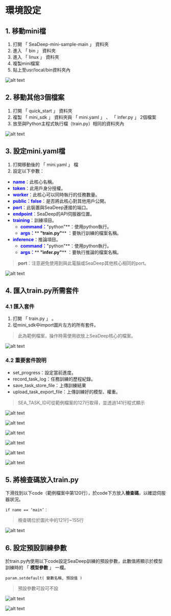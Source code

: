 # 環境設定

## 1. 移動mini檔

1. 打開 「 SeaDeep-mini-sample-main 」 資料夾
2. 進入 「 bin 」 資料夾
3. 進入 「 linux 」 資料夾
4. 複製mini檔案
5. 貼上至usr/local/bin資料夾內

![alt text](image.png)

## 2. 移動其他3個檔案

1. 打開 「 quick\_start 」 資料夾
2. 複製 「 mini\_sdk 」 資料夾與 「 mini.yaml 」 、 「 infer.py 」 2個檔案
3. 放至與Python主程式執行檔（train.py）相同的資料夾內

![alt text](image-1.png)

## 3. 設定mini.yaml檔

1. 打開移動後的 「 mini.yaml 」 檔
2. 設定以下參數：

* <font color="blue">**name**</font>：此核心名稱。
* <font color="blue">**token**</font>：此用戶身分授權。
* <font color="blue">**worker**</font>：此核心可以同時執行的任務數量。
* <font color="blue">**public：false**</font>：是否將此核心對其他用戶公開。
* <font color="blue">**port**</font>：此裝置與SeaDeep連接的端口。
* <font color="blue">**endpoint**</font>：SeaDeep的API伺服器位置。
* <font color="blue">**training**</font>：訓練項目。
  * <font color="blue">**command：**</font>"python"**</font>：使用python執行。
  * <font color="blue">**args：**</font>\**</font>**&#x20;"train.py"**</font>**&#x20;</font>：要執行訓練的檔案名稱。
* <font color="blue">**inference**</font>：推論項目。
  * <font color="blue">**command：**</font>"python"**</font>：使用python執行。
  * <font color="blue">**args：**</font>\**</font>**&#x20;"infer.py"**</font>**&#x20;</font>：要執行推論的檔案名稱。

> **port**：注意避免使用到與此電腦或SeaDeep其他核心相同的port。

![alt text](image-2.png)

## 4. 匯入train.py所需套件

### 4.1 匯入套件

1. 打開 「 train.py 」 。
2. 從mini\_sdk中import圖片左方的所有套件。

> 此為範例檔案，操作時需使用欲放上SeaDeep核心的檔案。

![alt text](image-3.png)

### 4.2 重要套件說明

* set\_progress：設定當前進度。
* record\_task\_log：任務訓練的歷程紀錄。
* save\_task\_store\_file：上傳訓練結果
* upload\_task\_export\_file：上傳訓練好的模型、權重。

> SEA\_TASK\_ID可從範例檔案的127行取得，並透過141行程式顯示

![alt text](image-4.png)

![alt text](image-5.png)



![alt text](image-6.png)

![alt text](image-7.png)

![alt text](image-8.png)

![alt text](image-9.png)

## 5. 將檢查碼放入train.py

下滑找到以下code（範例檔案中第120行），於code下方放入**檢查碼**，以確認伺服器狀況。

```
if name == ‘main’：
```

> 檢查碼位於圖片中的121行\~155行

![alt text](image-10.png)

## 6. 設定預設訓練參數

於train.py內使用以下code設定SeaDeep訓練的預設參數，此數值將顯示於模型訓練時的 「 **模型參數** 」 一欄。

```
param.setdefault( 變數名稱, 預設值 )
```

> 預設參數可設可不設

![alt text](image-11.png)

![alt text](image-12.png)
